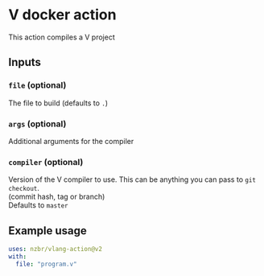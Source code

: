 # V docker action

This action compiles a V project

## Inputs

### `file` (optional)

The file to build (defaults to `.`)

### `args` (optional)

Additional arguments for the compiler

### `compiler` (optional)

Version of the V compiler to use. This can be anything you can pass to `git checkout`.  
(commit hash, tag or branch)  
Defaults to `master`

## Example usage
```yaml
uses: nzbr/vlang-action@v2
with:
  file: "program.v"
```
